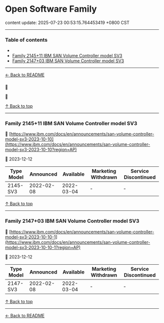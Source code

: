 # Open Software Family

content update: 2025-07-23 00:53:15.764453419 +0800 CST

---

### Table of contents


- [](#)
- [Family 2145+11 IBM SAN Volume Controller model SV3](#family-214511-ibm-san-volume-controller-model-sv3)
- [Family 2147+03 IBM SAN Volume Controller model SV3](#family-214703-ibm-san-volume-controller-model-sv3)

---

[← Back to README](../README.md)





### 

🔗 [](?region=AP)

📅 







[↑ Back to top](#table-of-contents)

---





### Family 2145+11 IBM SAN Volume Controller model SV3

🔗 [https://www.ibm.com/docs/en/announcements/san-volume-controller-model-sv3-2023-10-10](https://www.ibm.com/docs/en/announcements/san-volume-controller-model-sv3-2023-10-10?region=AP)

📅 2023-12-12

| Type Model | Announced | Available | Marketing Withdrawn | Service Discontinued |
| --- | --- | --- | --- | --- |
| 2145-SV3 | 2022-02-08 | 2022-03-04 | - | - |






[↑ Back to top](#table-of-contents)

---





### Family 2147+03 IBM SAN Volume Controller model SV3

🔗 [https://www.ibm.com/docs/en/announcements/san-volume-controller-model-sv3-2023-10-10-1](https://www.ibm.com/docs/en/announcements/san-volume-controller-model-sv3-2023-10-10-1?region=AP)

📅 2023-12-12

| Type Model | Announced | Available | Marketing Withdrawn | Service Discontinued |
| --- | --- | --- | --- | --- |
| 2147-SV3 | 2022-02-08 | 2022-03-04 | - | - |






[↑ Back to top](#table-of-contents)

---



[← Back to README](../README.md)